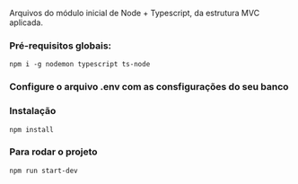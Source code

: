 Arquivos do módulo inicial de Node + Typescript, da estrutura MVC aplicada.

### Pré-requisitos globais:
`npm i -g nodemon typescript ts-node`

### Configure o arquivo .env com as consfigurações do seu banco

### Instalação
`npm install`

### Para rodar o projeto
`npm run start-dev`